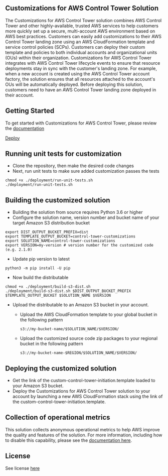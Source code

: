 ## Customizations for AWS Control Tower Solution
The Customizations for AWS Control Tower solution combines AWS Control Tower and other highly-available, trusted AWS services to help customers more quickly set up a secure, multi-account AWS environment based on AWS best practices. Customers can easily add customizations to their AWS Control Tower landing zone using an AWS CloudFormation template and service control policies (SCPs). Customers can deploy their custom template and policies to both individual accounts and organizational units (OUs) within their organization. Customizations for AWS Control Tower integrates with AWS Control Tower lifecycle events to ensure that resource deployments stay in sync with the customer's landing zone. For example, when a new account is created using the AWS Control Tower account factory, the solution ensures that all resources attached to the account's OUs will be automatically deployed. Before deploying this solution, customers need to have an AWS Control Tower landing zone deployed in their account.

## Getting Started 
To get started with Customizations for AWS Control Tower, please review the [documentation](https://docs.aws.amazon.com/controltower/latest/userguide/customize-landing-zone.html)

[Deploy](https://us-east-1.console.aws.amazon.com/cloudformation/home?region=us-east-1#/stacks/quickcreate?templateUrl=https%3A%2F%2Fcustomizations-for-aws-control-tower.s3.amazonaws.com%2Fcustomizations-for-aws-control-tower%2F1%2Fcustom-control-tower-initiation.template&stackName=CustomizationsForAWSControlTower&param_CodeCommitBranchName=main&param_CodeCommitRepositoryName=custom-control-tower-configuration&param_CodePipelineSource=AWS%20CodeCommit&param_EnforceSuccessfulStackInstances=false&param_ExistingRepository=Yes&param_FailureTolerancePercentage=10&param_MaxConcurrentPercentage=100&param_PipelineApprovalEmail=&param_PipelineApprovalStage=No&param_RegionConcurrencyType=PARALLEL)

## Running unit tests for customization 
* Clone the repository, then make the desired code changes 
* Next, run unit tests to make sure added customization passes the tests 

```  
chmod +x ./deployment/run-unit-tests.sh
./deployment/run-unit-tests.sh
``` 

## Building the customized solution
* Building the solution from source requires Python 3.6 or higher
* Configure the solution name, version number and bucket name of your target Amazon S3 distribution bucket 

``` 
export DIST_OUTPUT_BUCKET_PREFIX=dist                                                                      
export TEMPLATE_OUTPUT_BUCKET=control-tower-customizations                                             
export SOLUTION_NAME=control-tower-customizations
export VERSION=my-version # version number for the customized code  (e.g. 2.1.0)
```

* Update pip version to latest
```
python3 -m pip install -U pip
```


* Now build the distributable
``` 
chmod +x ./deployment/build-s3-dist.sh
./deployment/build-s3-dist.sh $DIST_OUTPUT_BUCKET_PREFIX $TEMPLATE_OUTPUT_BUCKET $SOLUTION_NAME $VERSION
``` 
 
* Upload the distributable to an Amazon S3 bucket in your account.

  * Upload the AWS CloudFormation template to your global bucket in the following pattern
    ``` 
    s3://my-bucket-name/$SOLUTION_NAME/$VERSION/ 
    ``` 

  * Upload the customized source code zip packages to your regional bucket in the following pattern
    ``` 
    s3://my-bucket-name-$REGION/$SOLUTION_NAME/$VERSION/
    ``` 

## Deploying the customized solution
* Get the link of the custom-control-tower-initiation.template loaded to your Amazon S3 bucket. 
* Deploy the Customizations for AWS Control Tower solution to your account by launching a new AWS CloudFormation stack using the link of the custom-control-tower-initiation.template.


## Collection of operational metrics

This solution collects anonymous operational metrics to help AWS improve the quality and features of the solution. For more information, including how to disable this capability, please see the [documentation here](https://docs.aws.amazon.com/controltower/latest/userguide/cfct-metrics.html).

## License

See license [here](https://github.com/aws-solutions/aws-control-tower-customizations/blob/main/LICENSE.txt) 